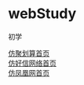 # webStudy
初学


<a href="http://ollehz.github.io/webStudy/zjuhuasuan/index.html" target="_blank">仿聚划算首页</a></br>
<a href="http://ollehz.github.io/webStudy/haoxinwangluo/index.html" target="_blank">仿好信网络首页</a></br>
<a href="http://ollehz.github.io/try/" target="_blank">仿凤凰网首页</a></br>


